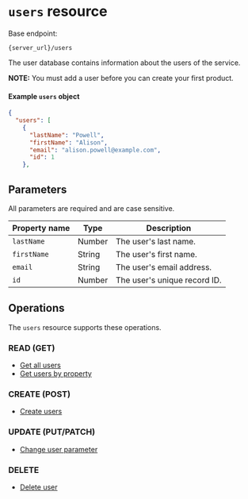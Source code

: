 # `users` resource

Base endpoint:

```shell
{server_url}/users
```

The user database contains information about the users of the service.

**NOTE:** You must add a user before you can create your first product.

#### Example `users` object

```json
{
  "users": [
    {
      "lastName": "Powell",
      "firstName": "Alison",
      "email": "alison.powell@example.com",
      "id": 1
    },
```

## Parameters

All parameters are required and are case sensitive.

| Property name | Type | Description |
| ------------- | ----------- | ----------- |
| `lastName` | Number | The user's last name. |
| `firstName` | String | The user's first name. |
| `email` | String | The user's email address.|
| `id` | Number | The user's unique record ID.|

## Operations

The `users` resource supports these operations.

### READ (GET)

* [Get all users](users_get_all.md)
* [Get users by property](./users_get_parameter.md)

### CREATE (POST)

* [Create users](users_post.md)

### UPDATE (PUT/PATCH)

* [Change user parameter](users_patch.md)

### DELETE

* [Delete user](users_delete.md)
